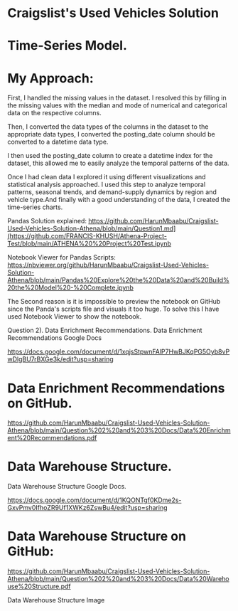 # Craigslist's Used Vehicles Solution

# Time-Series Model.
# My Approach:

First, I handled the missing values in the dataset. I resolved this by filling in the missing values with the median and mode of numerical and categorical data on the respective columns.

Then, I converted the data types of the columns in the dataset to the appropriate data types, I converted the posting_date column should be converted to a datetime data type.

I then used the posting_date column to create a datetime index for the dataset, this allowed me to easily analyze the temporal patterns of the data.

Once I had clean data I explored it using different visualizations and statistical analysis approached. I used this step to analyze temporal patterns, seasonal trends, and demand-supply dynamics by region and vehicle type.And finally with a good understanding of the data, I created the time-series charts.

Pandas Solution explained: https://github.com/HarunMbaabu/Craigslist-Used-Vehicles-Solution-Athena/blob/main/Question1.md](https://github.com/FRANCIS-KHUSH/Athena-Project-Test/blob/main/ATHENA%20%20Project%20Test.ipynb



Notebook Viewer for Pandas Scripts: https://nbviewer.org/github/HarunMbaabu/Craigslist-Used-Vehicles-Solution-Athena/blob/main/Pandas%20Explore%20the%20Data%20and%20Build%20the%20Model%20-%20Complete.ipynb

The Second reason is it is impossible to preview the notebook on GitHub since the Panda's scripts file and visuals it too huge. To solve this I have used Notebook Viewer to show the notebook.

Question 2). Data Enrichment Recommendations.
Data Enrichment Recommendations Google Docs

https://docs.google.com/document/d/1xqjsStpwnFAlP7HwBJKqPG5Oyb8vPwDlgBU7rBXGe3k/edit?usp=sharing

# Data Enrichment Recommendations on GitHub.

https://github.com/HarunMbaabu/Craigslist-Used-Vehicles-Solution-Athena/blob/main/Question%202%20and%203%20Docs/Data%20Enrichment%20Recommendations.pdf

# Data Warehouse Structure.
Data Warehouse Structure Google Docs.

https://docs.google.com/document/d/1KQONTgf0KDme2s-GxvPmv0IfhoZR9Uf1XWKz6ZswBu4/edit?usp=sharing

# Data Warehouse Structure on GitHub:

https://github.com/HarunMbaabu/Craigslist-Used-Vehicles-Solution-Athena/blob/main/Question%202%20and%203%20Docs/Data%20Warehouse%20Structure.pdf

Data Warehouse Structure Image

